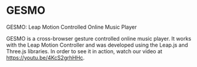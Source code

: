 # GESMO
GESMO: Leap Motion Controlled Online Music Player

GESMO is a cross-browser gesture controlled online music player. It works with the Leap Motion Controller and was developed using the Leap.js and Three.js libraries. In order to see it in action, watch our video at https://youtu.be/4KcS2grhHHc.
